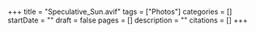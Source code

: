 +++
title = "Speculative_Sun.avif"
tags = ["Photos"]
categories = []
startDate = ""
draft = false
pages = []
description = ""
citations = []
+++
